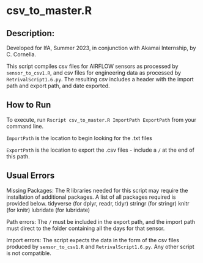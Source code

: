 # csv_to_master.R

## Description: 

Developed for IfA, Summer 2023, in conjunction with Akamai Internship, by C. Cornella.

This script compiles csv files for AIRFLOW sensors as processed by `sensor_to_csv1.R`, and csv files for engineering data as processed by `RetrivalScript1.6.py`. The resulting csv includes a header with the import path and export path, and date exported. 


## How to Run


To execute, run `Rscript csv_to_master.R ImportPath ExportPath` from your command line. 

`ImportPath` is the location to begin looking for the .txt files

`ExportPath` is the location to export the .csv files - include a `/` at the end of this path. 


## Usual Errors

Missing Packages: The R libraries needed for this script may require the installation of additional packages. A list of all packages required is provided below.
tidyverse (for dplyr, readr, tidyr)
stringr (for stringr)
knitr (for knitr)
lubridate (for lubridate)

Path errors: The `/` must be included in the export path, and the import path must direct to the folder containing all the days for that sensor. 

Import errors: The script expects the data in the form of the csv files produced by `sensor_to_csv1.R` and `RetrivalScript1.6.py`. Any other script is not compatible. 

